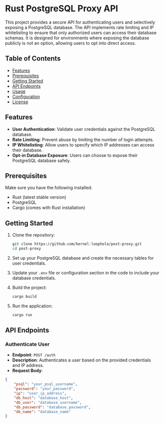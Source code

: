 # Rust PostgreSQL Proxy API

This project provides a secure API for authenticating users and selectively exposing a PostgreSQL database. The API implements rate limiting and IP whitelisting to ensure that only authorized users can access their database schemas. It is designed for environments where exposing the database publicly is not an option, allowing users to opt into direct access.

## Table of Contents

- [Features](#features)
- [Prerequisites](#prerequisites)
- [Getting Started](#getting-started)
- [API Endpoints](#api-endpoints)
- [Usage](#usage)
- [Configuration](#configuration)
- [License](#license)

## Features

- **User Authentication**: Validate user credentials against the PostgreSQL database.
- **Rate Limiting**: Prevent abuse by limiting the number of login attempts.
- **IP Whitelisting**: Allow users to specify which IP addresses can access their database.
- **Opt-in Database Exposure**: Users can choose to expose their PostgreSQL database safely.

## Prerequisites

Make sure you have the following installed:

- Rust (latest stable version)
- PostgreSQL
- Cargo (comes with Rust installation)

## Getting Started

1. Clone the repository:

    ```bash
    git clone https://github.com/kernel-loophole/post-proxy.git
    cd post-proxy
    ```

2. Set up your PostgreSQL database and create the necessary tables for user credentials.

3. Update your `.env` file or configuration section in the code to include your database credentials.

4. Build the project:

    ```bash
    cargo build
    ```

5. Run the application:

    ```bash
    cargo run
    ```

## API Endpoints

### Authenticate User

- **Endpoint**: `POST /auth`
- **Description**: Authenticates a user based on the provided credentials and IP address.
- **Request Body**:

```json
{
    "psql": "your_psql_username",
    "password": "your_password",
    "ip": "user_ip_address",
    "db_host": "database_host",
    "db_user": "database_username",
    "db_password": "database_password",
    "db_name": "database_name"
}
